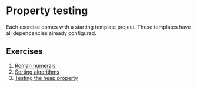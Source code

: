 # Property testing


Each exercise comes with a starting template project. These templates have all dependencies already configured.


## Exercises

1. [Roman numerals](./roman-numerals.md)
2. [Sorting algorithms](./sorting.md)
3. [Testing the heap property](./heap.md)

